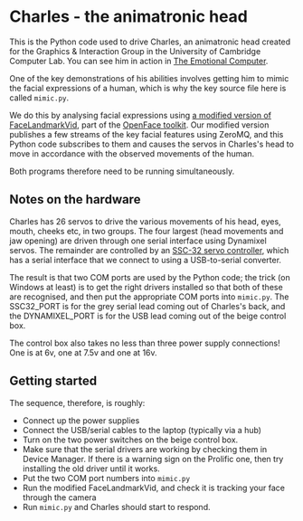 # Charles - the animatronic head

This is the Python code used to drive Charles, an animatronic head created for the Graphics & Interaction Group in the University of Cambridge Computer Lab.  You can see him in action in [The Emotional Computer](http://www.sms.cam.ac.uk/media/1086225).

One of the key demonstrations of his abilities involves getting him to mimic the facial expressions of a human, which is why the key source file here is called `mimic.py`.  

We do this by analysing facial expressions using [a modified version of FaceLandmarkVid](https://github.com/daviesian/OpenFace/tree/master/exe/FaceLandmarkVid), part of the [OpenFace toolkit](https://github.com/TadasBaltrusaitis/OpenFace).  Our modified version publishes a few streams of the key facial features using ZeroMQ, and this Python code subscribes to them and causes the servos in Charles's head to move in accordance with the observed movements of the human.

Both programs therefore need to be running simultaneously.

##  Notes on the hardware

Charles has 26 servos to drive the various movements of his head, eyes, mouth, cheeks etc, in two groups.  The four largest (head movements and jaw opening) are driven through one serial interface using Dynamixel servos.  The remainder are controlled by an [SSC-32 servo controller](http://www.lynxmotion.com/p-395-ssc-32-servo-controller.aspx), which has a serial interface that we connect to using a USB-to-serial converter.

The result is that two COM ports are used by the Python code; the trick (on Windows at least) is to get the right drivers installed so that both of these are recognised, and then put the appropriate COM ports into `mimic.py`.  The SSC32_PORT is for the grey serial lead coming out of Charles's back, and the DYNAMIXEL_PORT is for the USB lead coming out of the beige control box.

The control box also takes no less than three power supply connections! One is at 6v, one at 7.5v and one at 16v.

## Getting started

The sequence, therefore, is roughly:

* Connect up the power supplies
* Connect the USB/serial cables to the laptop (typically via a hub)
* Turn on the two power switches on the beige control box.
* Make sure that the serial drivers are working by checking them in Device Manager.  If there is a warning sign on the Prolific one, then try installing the old driver until it works.
* Put the two COM port numbers into `mimic.py`
* Run the modified FaceLandmarkVid, and check it is tracking your face through the camera
* Run `mimic.py` and Charles should start to respond.
